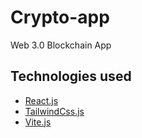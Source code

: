 # Crypto-app
 Web 3.0 Blockchain App
 
## Technologies used
- [React.js](https://fr.reactjs.org/)
- [TailwindCss.js](https://tailwindcss.com/)
- [Vite.js](https://vitejs.dev/)

